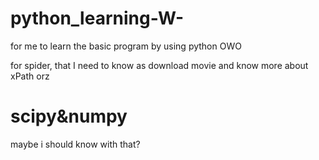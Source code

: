 # python_learning-W-
for me to learn the basic program by using python OWO

<div = "spider">
  for spider, that I need to know as download movie and know more about xPath orz
</div>

# scipy&numpy
maybe i should know with that?
